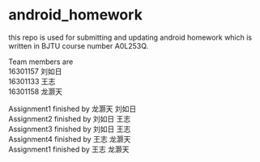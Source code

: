 # android_homework
this repo is used for submitting and updating android homework which is written in BJTU course number A0L253Q.

Team members are  
16301157 刘如日  
16301133 王志  
16301158 龙灏天  

Assignment1 finished by 龙灏天 刘如日  
Assignment2 finished by 刘如日 王志  
Assignment3 finished by 刘如日 王志  
Assignment4 finished by 王志 龙灏天  
Assignment1 finished by 王志 龙灏天  
